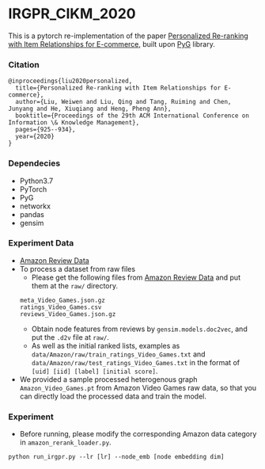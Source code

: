 # IRGPR_CIKM_2020

This is a pytorch re-implementation of the paper [Personalized Re-ranking with Item Relationships for E-commerce](https://dl.acm.org/doi/abs/10.1145/3340531.3412332), built upon [PyG](https://pytorch-geometric.readthedocs.io/en/latest/) library.

### Citation
```
@inproceedings{liu2020personalized,
  title={Personalized Re-ranking with Item Relationships for E-commerce},
  author={Liu, Weiwen and Liu, Qing and Tang, Ruiming and Chen, Junyang and He, Xiuqiang and Heng, Pheng Ann},
  booktitle={Proceedings of the 29th ACM International Conference on Information \& Knowledge Management},
  pages={925--934},
  year={2020}
}
```

### Dependecies
* Python3.7
* PyTorch
* PyG
* networkx
* pandas
* gensim

### Experiment Data
* [Amazon Review Data](https://jmcauley.ucsd.edu/data/amazon/)
* To process a dataset from raw files
  * Please get the following files from [Amazon Review Data](https://jmcauley.ucsd.edu/data/amazon/) and put them at the ```raw/``` directory.
  ```
  meta_Video_Games.json.gz
  ratings_Video_Games.csv
  reviews_Video_Games.json.gz
  ```
  * Obtain node features from reviews by ```gensim.models.doc2vec```, and put the ```.d2v``` file at ```raw/```.
  * As well as the initial ranked lists, examples as ```data/Amazon/raw/train_ratings_Video_Games.txt``` and ```data/Amazon/raw/test_ratings_Video_Games.txt``` in the format of ```[uid] [iid] [label] [initial score]```.
* We provided a sample processed heterogenous graph ```Amazon_Video_Games.pt``` from Amazon Video Games raw data, so that you can directly load the processed data and train the model.

### Experiment
* Before running, please modify the corresponding Amazon data category in ```amazon_rerank_loader.py```.
```
python run_irgpr.py --lr [lr] --node_emb [node embedding dim]
```

